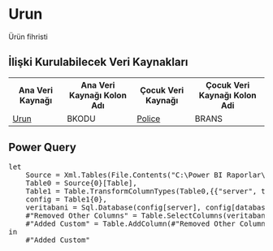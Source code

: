<h1>Urun</h1>
Ürün fihristi

<h2>İlişki Kurulabilecek Veri Kaynakları</h2>
<table>
<tr>
<th>Ana Veri Kaynağı</th>
<th>Ana Veri Kaynağı Kolon Adı</th>
<th>Çocuk Veri Kaynağı</th>
<th>Çocuk Veri Kaynağı Kolon Adi</th>
</tr>
<tr>
<td><a href="../VeriKaynaklari/Bolge.md">Urun</a></td>
<td>BKODU</td>
<td><a href="../VeriKaynaklari/PoliceZeyil.md">Police</a></td>
<td>BRANS</td>
</tr>
</table>


<h2>Power Query</h2>
<pre>
let
    Source = Xml.Tables(File.Contents("C:\Power BI Raporlar\config.xml")),
    Table0 = Source{0}[Table],
    Table1 = Table.TransformColumnTypes(Table0,{{"server", type text}, {"database", type text}}),
    config = Table1{0},
    veritabani = Sql.Database(config[server], config[database], [Query="select * from SBRANS WHERE BKODU = ALTKODU"]),
    #"Removed Other Columns" = Table.SelectColumns(veritabani,{"BKODU", "HASARKODU", "BADI", "IADI", "ACIKLAMA"}),
    #"Added Custom" = Table.AddColumn(#"Removed Other Columns", "UrunKoduVeAdi", each [BKODU]&" - "&[BADI]) 
in
    #"Added Custom"
</pre>
